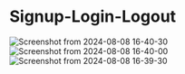 # Signup-Login-Logout
![Screenshot from 2024-08-08 16-40-30](https://github.com/user-attachments/assets/5a85d826-8fe4-483f-943b-3277fa5fb193)
![Screenshot from 2024-08-08 16-40-00](https://github.com/user-attachments/assets/79d63158-1eb0-465e-9ca0-1e0c3d2bef77)
![Screenshot from 2024-08-08 16-39-30](https://github.com/user-attachments/assets/00641413-225e-4d42-b865-c7cf0f49d9dd)
